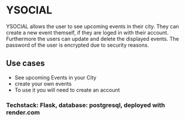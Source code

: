 # YSOCIAL
YSOCIAL allows the user to see upcoming events in their city.
They can create a new event themself, if they are loged in with their account. 
Furthermore the users can update and delete the displayed events.
The password of the user is encrypted due to security reasons.

## Use cases
- See upcoming Events in your City
- create your own events 
- To use it you will need to create an account

### Techstack: Flask, database: postgresql, deployed with render.com

